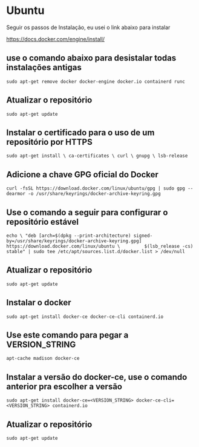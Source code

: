 # Ubuntu

Seguir os passos de Instalação, eu usei o link abaixo para instalar

https://docs.docker.com/engine/install/

## use o comando abaixo para desistalar todas instalações antigas

```sudo apt-get remove docker docker-engine docker.io containerd runc```

## Atualizar o repositório 
```sudo apt-get update```

## Instalar o certificado para o uso de um repositório por HTTPS
```sudo apt-get install \ ca-certificates \ curl \ gnupg \ lsb-release```

## Adicione a chave GPG oficial do Docker
```curl -fsSL https://download.docker.com/linux/ubuntu/gpg | sudo gpg --dearmor -o /usr/share/keyrings/docker-archive-keyring.gpg```

## Use o comando a seguir para configurar o repositório estável 
```echo \ "deb [arch=$(dpkg --print-architecture) signed-by=/usr/share/keyrings/docker-archive-keyring.gpg] https://download.docker.com/linux/ubuntu \         $(lsb_release -cs) stable" | sudo tee /etc/apt/sources.list.d/docker.list > /dev/null```

## Atualizar o repositório  
```sudo apt-get update```

## Instalar o docker  
```sudo apt-get install docker-ce docker-ce-cli containerd.io```

## Use este comando para pegar a VERSION_STRING
```apt-cache madison docker-ce```

## Instalar a versão do docker-ce, use o comando anterior pra escolher a versão
```sudo apt-get install docker-ce=<VERSION_STRING> docker-ce-cli=<VERSION_STRING> containerd.io```

## Atualizar o repositório  
```sudo apt-get update```
